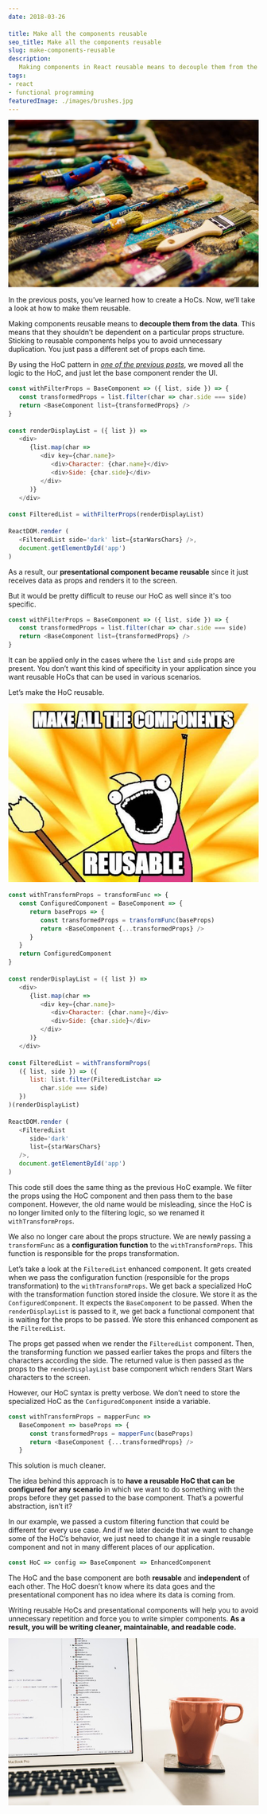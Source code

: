 ```yaml
---
date: 2018-03-26

title: Make all the components reusable
seo_title: Make all the components reusable
slug: make-components-reusable
description:
   Making components in React reusable means to decouple them from the data. This means they shouldn’t be dependent on a particular props structure. Sticking to reusable components will help you to avoid unnecessary duplication.
tags:
- react
- functional programming
featuredImage: ./images/brushes.jpg
---
```


![alt text](./images/brushes.jpg "Many brushes")

In the previous posts, you’ve learned how to create a HoCs. Now, we’ll take a look at how to make them reusable.

Making components reusable means to **decouple them from the data**. This means that they shouldn’t be dependent on a particular props structure. Sticking to reusable components helps you to avoid unnecessary duplication. You just pass a different set of props each time.

By using the HoC pattern in *[one of the previous posts](https://www.codinglawyer.io/posts/introducing-higher-order-components)*, we moved all the logic to the HoC, and just let the base component render the UI.

```js
const withFilterProps = BaseComponent => ({ list, side }) => {
   const transformedProps = list.filter(char => char.side === side)
   return <BaseComponent list={transformedProps} />
}

const renderDisplayList = ({ list }) =>
   <div>
      {list.map(char =>
         <div key={char.name}>
            <div>Character: {char.name}</div>
            <div>Side: {char.side}</div>
         </div>
      )}
   </div>

const FilteredList = withFilterProps(renderDisplayList)

ReactDOM.render (
   <FilteredList side='dark' list={starWarsChars} />,
   document.getElementById('app')
)
```

As a result, our **presentational component became reusable** since it just receives data as props and renders it to the screen.

But it would be pretty difficult to reuse our HoC as well since it's too specific.

```js
const withFilterProps = BaseComponent => ({ list, side }) => {
   const transformedProps = list.filter(char => char.side === side)
   return <BaseComponent list={transformedProps} />
}
```

It can be applied only in the cases where the `list` and `side` props are present. You don’t want this kind of specificity in your application since you want reusable HoCs that can be used in various scenarios.

Let’s make the HoC reusable.

![alt text](./images/make-components-reusable.jpg "Make all the things meme")

```js
const withTransformProps = transformFunc => {
   const ConfiguredComponent = BaseComponent => {
      return baseProps => {
         const transformedProps = transformFunc(baseProps)
         return <BaseComponent {...transformedProps} />
      }
   }
   return ConfiguredComponent
}

const renderDisplayList = ({ list }) =>
   <div>
      {list.map(char =>
         <div key={char.name}>
            <div>Character: {char.name}</div>
            <div>Side: {char.side}</div>
         </div>
      )}
   </div>

const FilteredList = withTransformProps(
   ({ list, side }) => ({
      list: list.filter(FilteredListchar =>
         char.side === side)
   })
)(renderDisplayList)

ReactDOM.render (
   <FilteredList
      side='dark'
      list={starWarsChars}
   />,
   document.getElementById('app')
)
```

This code still does the same thing as the previous HoC example. We filter the props using the HoC component and then pass them to the base component. However, the old name would be misleading, since the HoC is no longer limited only to the filtering logic, so we renamed it `withTransformProps`.

We also no longer care about the props structure. We are newly passing a `transformFunc` as a **configuration function** to the `withTransformProps`. This function is responsible for the props transformation.

Let’s take a look at the `FilteredList` enhanced component. It gets created when we pass the configuration function (responsible for the props transformation) to the `withTransformProps`. We get back a specialized HoC with the transformation function stored inside the closure. We store it as the `ConfiguredComponent`. It expects the `BaseComponent` to be passed. When the `renderDisplayList` is passed to it, we get back a functional component that is waiting for the props to be passed. We store this enhanced component as the `FilteredList`.

The props get passed when we render the `FilteredList` component. Then, the transforming function we passed earlier takes the props and filters the characters according the side. The returned value is then passed as the props to the `renderDisplayList` base component which renders Start Wars characters to the screen.

However, our HoC syntax is pretty verbose. We don’t need to store the specialized HoC as the `ConfiguredComponent` inside a variable.

```js
const withTransformProps = mapperFunc =>
   BaseComponent => baseProps => {
      const transformedProps = mapperFunc(baseProps)
      return <BaseComponent {...transformedProps} />
   }
```

This solution is much cleaner.

The idea behind this approach is to **have a reusable HoC that can be configured for any scenario** in which we want to do something with the props before they get passed to the base component. That’s a powerful abstraction, isn’t it?

In our example, we passed a custom filtering function that could be different for every use case. And if we later decide that we want to change some of the HoC’s behavior, we just need to change it in a single reusable component and not in many different places of our application.

```js
const HoC => config => BaseComponent => EnhancedComponent
```

The HoC and the base component are both **reusable** and **independent** of each other. The HoC doesn’t know where its data goes and the presentational component has no idea where its data is coming from.

Writing reusable HoCs and presentational components will help you to avoid unnecessary repetition and force you to write simpler components. **As a result, you will be writing cleaner, maintainable, and readable code.**

![alt text](./images/coffee-code.jpg "Make all the things meme")
